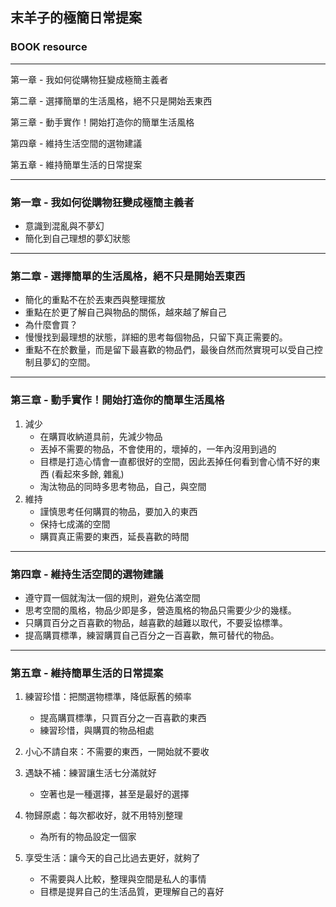 ## 末羊子的極簡日常提案

### BOOK resource

---

第一章 - 我如何從購物狂變成極簡主義者

第二章 - 選擇簡單的生活風格，絕不只是開始丟東西

第三章 - 動手實作！開始打造你的簡單生活風格

第四章 - 維持生活空間的選物建議

第五章 - 維持簡單生活的日常提案

---

### 第一章 - 我如何從購物狂變成極簡主義者

- 意識到混亂與不夢幻
- 簡化到自己理想的夢幻狀態

---

### 第二章 - 選擇簡單的生活風格，絕不只是開始丟東西

- 簡化的重點不在於丟東西與整理擺放
- 重點在於更了解自己與物品的關係，越來越了解自己
- 為什麼會買？
- 慢慢找到最理想的狀態，詳細的思考每個物品，只留下真正需要的。
- 重點不在於數量，而是留下最喜歡的物品們，最後自然而然實現可以受自己控制且夢幻的空間。

---

### 第三章 - 動手實作！開始打造你的簡單生活風格

1. 減少
   - 在購買收納道具前，先減少物品
   - 丟掉不需要的物品，不會使用的，壞掉的，一年內沒用到過的
   - 目標是打造心情會一直都很好的空間，因此丟掉任何看到會心情不好的東西 (看起來多餘, 雜亂)
   - 淘汰物品的同時多思考物品，自己，與空間
1. 維持
   - 謹慎思考任何購買的物品，要加入的東西
   - 保持七成滿的空間
   - 購買真正需要的東西，延長喜歡的時間

---

### 第四章 - 維持生活空間的選物建議

- 遵守買一個就淘汰一個的規則，避免佔滿空間
- 思考空間的風格，物品少即是多，營造風格的物品只需要少少的幾樣。
- 只購買百分之百喜歡的物品，越喜歡的越難以取代，不要妥協標準。
- 提高購買標準，練習購買自己百分之一百喜歡，無可替代的物品。

---

### 第五章 - 維持簡單生活的日常提案

1. 練習珍惜：把關選物標準，降低厭舊的頻率

   - 提高購買標準，只買百分之一百喜歡的東西
   - 練習珍惜，與購買的物品相處

1. 小心不請自來：不需要的東西，一開始就不要收
1. 遇缺不補：練習讓生活七分滿就好
   - 空著也是一種選擇，甚至是最好的選擇
1. 物歸原處：每次都收好，就不用特別整理
   - 為所有的物品設定一個家
1. 享受生活：讓今天的自己比過去更好，就夠了
   - 不需要與人比較，整理與空間是私人的事情
   - 目標是提昇自己的生活品質，更理解自己的喜好
